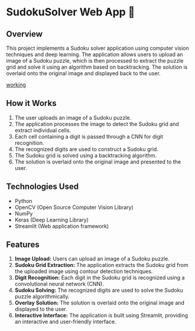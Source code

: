 # SudokuSolver Web App 🧩
## Overview
This project implements a Sudoku solver application using computer vision techniques and deep learning. The application allows users to upload an image of a Sudoku puzzle, which is then processed to extract the puzzle grid and solve it using an algorithm based on backtracking. The solution is overlaid onto the original image and displayed back to the user.

[working]()

## How it Works
1. The user uploads an image of a Sudoku puzzle.
2. The application processes the image to detect the Sudoku grid and extract individual cells.
3. Each cell containing a digit is passed through a CNN for digit recognition.
4. The recognized digits are used to construct a Sudoku grid.
5. The Sudoku grid is solved using a backtracking algorithm.
6. The solution is overlaid onto the original image and presented to the user.
   
## Technologies Used
- Python
- OpenCV (Open Source Computer Vision Library)
- NumPy
- Keras (Deep Learning Library)
- Streamlit (Web application framework)

## Features
1. **Image Upload:** Users can upload an image of a Sudoku puzzle.
2. **Sudoku Grid Extraction:** The application extracts the Sudoku grid from the uploaded image using contour detection techniques.
3. **Digit Recognition:** Each digit in the Sudoku grid is recognized using a convolutional neural network (CNN).
4. **Sudoku Solving:** The recognized digits are used to solve the Sudoku puzzle algorithmically.
5. **Overlay Solution:** The solution is overlaid onto the original image and displayed to the user.
6. **Interactive Interface:** The application is built using Streamlit, providing an interactive and user-friendly interface.





